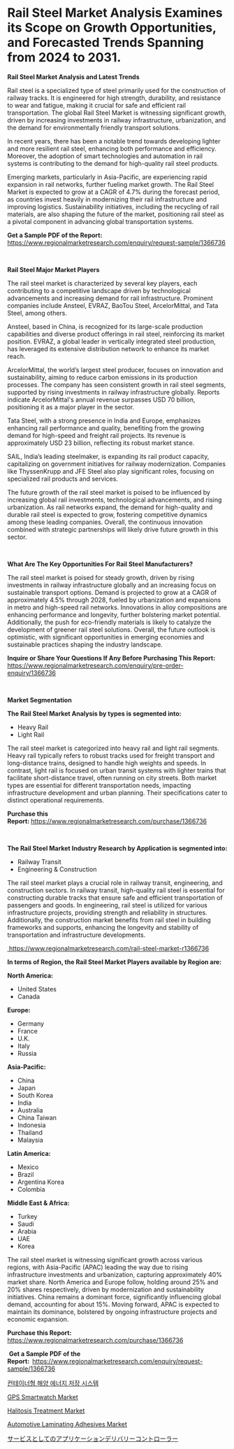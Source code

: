<p><h1>Rail Steel Market Analysis Examines its Scope on Growth Opportunities, and Forecasted Trends Spanning from 2024 to 2031.</h1></p><p><strong>Rail Steel Market Analysis and Latest Trends</strong></p>
<p><p>Rail steel is a specialized type of steel primarily used for the construction of railway tracks. It is engineered for high strength, durability, and resistance to wear and fatigue, making it crucial for safe and efficient rail transportation. The global Rail Steel Market is witnessing significant growth, driven by increasing investments in railway infrastructure, urbanization, and the demand for environmentally friendly transport solutions.</p><p>In recent years, there has been a notable trend towards developing lighter and more resilient rail steel, enhancing both performance and efficiency. Moreover, the adoption of smart technologies and automation in rail systems is contributing to the demand for high-quality rail steel products. </p><p>Emerging markets, particularly in Asia-Pacific, are experiencing rapid expansion in rail networks, further fueling market growth. The Rail Steel Market is expected to grow at a CAGR of 4.7% during the forecast period, as countries invest heavily in modernizing their rail infrastructure and improving logistics. Sustainability initiatives, including the recycling of rail materials, are also shaping the future of the market, positioning rail steel as a pivotal component in advancing global transportation systems.</p></p>
<p><strong>Get a Sample PDF of the Report:&nbsp;</strong> <a href="https://www.regionalmarketresearch.com/enquiry/request-sample/1366736">https://www.regionalmarketresearch.com/enquiry/request-sample/1366736</a></p>
<p>&nbsp;</p>
<p><strong>Rail Steel Major Market Players</strong></p>
<p><p>The rail steel market is characterized by several key players, each contributing to a competitive landscape driven by technological advancements and increasing demand for rail infrastructure. Prominent companies include Ansteel, EVRAZ, BaoTou Steel, ArcelorMittal, and Tata Steel, among others.</p><p>Ansteel, based in China, is recognized for its large-scale production capabilities and diverse product offerings in rail steel, reinforcing its market position. EVRAZ, a global leader in vertically integrated steel production, has leveraged its extensive distribution network to enhance its market reach.</p><p>ArcelorMittal, the world’s largest steel producer, focuses on innovation and sustainability, aiming to reduce carbon emissions in its production processes. The company has seen consistent growth in rail steel segments, supported by rising investments in railway infrastructure globally. Reports indicate ArcelorMittal's annual revenue surpasses USD 70 billion, positioning it as a major player in the sector.</p><p>Tata Steel, with a strong presence in India and Europe, emphasizes enhancing rail performance and quality, benefiting from the growing demand for high-speed and freight rail projects. Its revenue is approximately USD 23 billion, reflecting its robust market stance.</p><p>SAIL, India’s leading steelmaker, is expanding its rail product capacity, capitalizing on government initiatives for railway modernization. Companies like ThyssenKrupp and JFE Steel also play significant roles, focusing on specialized rail products and services.</p><p>The future growth of the rail steel market is poised to be influenced by increasing global rail investments, technological advancements, and rising urbanization. As rail networks expand, the demand for high-quality and durable rail steel is expected to grow, fostering competitive dynamics among these leading companies. Overall, the continuous innovation combined with strategic partnerships will likely drive future growth in this sector.</p></p>
<p>&nbsp;</p>
<p><strong>What Are The Key Opportunities For Rail Steel Manufacturers?</strong></p>
<p><p>The rail steel market is poised for steady growth, driven by rising investments in railway infrastructure globally and an increasing focus on sustainable transport options. Demand is projected to grow at a CAGR of approximately 4.5% through 2028, fueled by urbanization and expansions in metro and high-speed rail networks. Innovations in alloy compositions are enhancing performance and longevity, further bolstering market potential. Additionally, the push for eco-friendly materials is likely to catalyze the development of greener rail steel solutions. Overall, the future outlook is optimistic, with significant opportunities in emerging economies and sustainable practices shaping the industry landscape.</p></p>
<p><strong>Inquire or Share Your Questions If Any Before Purchasing This Report:</strong> <a href="https://www.regionalmarketresearch.com/enquiry/pre-order-enquiry/1366736">https://www.regionalmarketresearch.com/enquiry/pre-order-enquiry/1366736</a></p>
<p>&nbsp;</p>
<p><strong>Market Segmentation</strong></p>
<p><strong>The Rail Steel Market Analysis by types is segmented into:</strong></p>
<p><ul><li>Heavy Rail</li><li>Light Rail</li></ul></p>
<p><p>The rail steel market is categorized into heavy rail and light rail segments. Heavy rail typically refers to robust tracks used for freight transport and long-distance trains, designed to handle high weights and speeds. In contrast, light rail is focused on urban transit systems with lighter trains that facilitate short-distance travel, often running on city streets. Both market types are essential for different transportation needs, impacting infrastructure development and urban planning. Their specifications cater to distinct operational requirements.</p></p>
<p><strong>Purchase this Report:&nbsp;</strong><a href="https://www.regionalmarketresearch.com/purchase/1366736">https://www.regionalmarketresearch.com/purchase/1366736</a></p>
<p>&nbsp;</p>
<p><strong>The Rail Steel Market Industry Research by Application is segmented into:</strong></p>
<p><ul><li>Railway Transit</li><li>Engineering & Construction</li></ul></p>
<p><p>The rail steel market plays a crucial role in railway transit, engineering, and construction sectors. In railway transit, high-quality rail steel is essential for constructing durable tracks that ensure safe and efficient transportation of passengers and goods. In engineering, rail steel is utilized for various infrastructure projects, providing strength and reliability in structures. Additionally, the construction market benefits from rail steel in building frameworks and supports, enhancing the longevity and stability of transportation and infrastructure developments.</p></p>
<p><a href="https://www.regionalmarketresearch.com/rail-steel-market-r1366736">&nbsp;https://www.regionalmarketresearch.com/rail-steel-market-r1366736</a></p>
<p><strong>In terms of Region, the Rail Steel Market Players available by Region are:</strong></p>
<p>
    <p> <strong> North America: </strong>
        <ul>
            <li>United States</li>
            <li>Canada</li>
        </ul>
        </p> 
    <p> <strong> Europe: </strong>
        <ul>
            <li>Germany</li>
            <li>France</li>
            <li>U.K.</li>
            <li>Italy</li>
            <li>Russia</li>
        </ul>
        </p> 
    <p> <strong> Asia-Pacific: </strong>
        <ul>
            <li>China</li>
            <li>Japan</li>
            <li>South Korea</li>
            <li>India</li>
            <li>Australia</li>
            <li>China Taiwan</li>
            <li>Indonesia</li>
            <li>Thailand</li>
            <li>Malaysia</li>
        </ul>
        </p> 
    <p> <strong> Latin America: </strong>
        <ul>
            <li>Mexico</li>
            <li>Brazil</li>
            <li>Argentina Korea</li>
            <li>Colombia</li>
        </ul>
        </p> 
    <p> <strong> Middle East & Africa: </strong>
        <ul>
            <li>Turkey</li>
            <li>Saudi</li>
            <li>Arabia</li>
            <li>UAE</li>
            <li>Korea</li>
        </ul>
    </p>
    </p>
<p><p>The rail steel market is witnessing significant growth across various regions, with Asia-Pacific (APAC) leading the way due to rising infrastructure investments and urbanization, capturing approximately 40% market share. North America and Europe follow, holding around 25% and 20% shares respectively, driven by modernization and sustainability initiatives. China remains a dominant force, significantly influencing global demand, accounting for about 15%. Moving forward, APAC is expected to maintain its dominance, bolstered by ongoing infrastructure projects and economic expansion.</p></p>
<p><strong>Purchase this Report: </strong><a href="https://www.regionalmarketresearch.com/purchase/1366736">https://www.regionalmarketresearch.com/purchase/1366736</a></p>
<p>&nbsp;<strong>Get a Sample PDF of the Report:&nbsp;&nbsp;</strong><a href="https://www.regionalmarketresearch.com/enquiry/request-sample/1366736">https://www.regionalmarketresearch.com/enquiry/request-sample/1366736</a></p>
<p><strong></strong></p>
<p><p><a href="https://medium.com/@exodusallen/2024%EB%85%84%EB%B6%80%ED%84%B0-2031%EB%85%84%EA%B9%8C%EC%A7%80%EC%9D%98-%EC%98%88%EC%B8%A1%EC%9D%84-%ED%8F%AC%ED%95%A8%ED%95%9C-%EC%BB%A8%ED%85%8C%EC%9D%B4%EB%84%88%ED%99%94%EB%90%9C-%ED%95%B4%EC%96%91-%EC%97%90%EB%84%88%EC%A7%80-%EC%A0%80%EC%9E%A5-%EC%8B%9C%EC%8A%A4%ED%85%9C-%EC%8B%9C%EC%9E%A5%EC%9D%98-%EC%A0%9C%ED%92%88-%EC%9C%A0%ED%98%95-%EB%82%A9%EC%82%B0-%EB%B0%B0%ED%84%B0%EB%A6%AC-%EB%A6%AC%ED%8A%AC-%EC%9D%B4%EC%98%A8-%EB%B0%B0%ED%84%B0%EB%A6%AC-%EB%8B%88%EC%BC%88-%EC%88%98%EC%86%8C-%EB%B0%B0%ED%84%B0%EB%A6%AC-%EA%B8%B0%ED%83%80-%EB%B0%8F-%EC%9D%91%EC%9A%A9-cd1956919479?postPublishedType=repub">컨테이너형 해양 에너지 저장 시스템</a></p><p><a href="https://github.com/RuthLucas64/Market-Research-Report-List-1/blob/main/gps-smartwatch-market.md">GPS Smartwatch Market</a></p><p><a href="https://www.linkedin.com/pulse/halitosis-treatment-market-research-report-includes-analysis-mtlaf?trackingId=%2BJ7byCVZSR2SkafgCyyDWA%3D%3D">Halitosis Treatment Market</a></p><p><a href="https://issuu.com/reportprime-2/docs/automotive-laminating-adhesives-mar_c961a0c77eb654">Automotive Laminating Adhesives Market</a></p><p><a href="https://medium.com/@mayeuwjvassey/%E5%85%88%E9%A7%86%E7%9A%84%E6%88%90%E9%95%B7-%E3%82%B0%E3%83%AD%E3%83%BC%E3%83%90%E3%83%AB%E3%82%A2%E3%83%97%E3%83%AA%E3%82%B1%E3%83%BC%E3%82%B7%E3%83%A7%E3%83%B3%E3%83%87%E3%83%AA%E3%83%90%E3%83%AA%E3%83%BC%E3%82%B3%E3%83%B3%E3%83%88%E3%83%AD%E3%83%BC%E3%83%A9%E3%83%BC%E3%82%B5%E3%83%BC%E3%83%93%E3%82%B9%E5%B8%82%E5%A0%B4%E3%81%AE%E3%83%80%E3%82%A4%E3%83%8A%E3%83%9F%E3%82%AF%E3%82%B9%E5%88%86%E6%9E%90-2024%E5%B9%B4-2031%E5%B9%B4-90e2514e88ae?postPublishedType=repub">サービスとしてのアプリケーションデリバリーコントローラー</a></p></p>